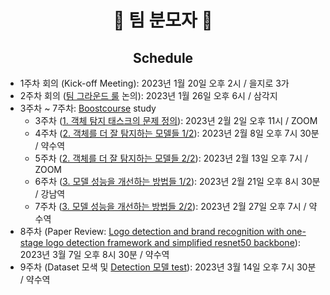 <h1 align='center'> 🥸 팀 분모자 🥸 </h1>
<h2 align='center'> Schedule </h2>

+ 1주차 회의 (Kick-off Meeting): 2023년 1월 20일 오후 2시 / 을지로 3가
+ 2주차 회의 ([팀 그라운드 룰](https://zerohertz.notion.site/2f485a58de38472e9aee057a7957fcc9) 논의): 2023년 1월 26일 오후 6시 / 삼각지
+ 3주차 ~ 7주차: [Boostcourse](https://www.boostcourse.org/ai341/joinLectures/369549) study
  + 3주차 ([1. 객체 탐지 태스크의 문제 정의](https://github.com/Team-BoonMoSa/.github/blob/main/boostcourse/1%EC%A3%BC%EC%B0%A8_%EA%B9%80%EB%B3%B4%EA%B2%B8.pdf)): 2023년 2월 2일 오후 11시 / ZOOM
  + 4주차 ([2. 객체를 더 잘 탐지하는 모델들 1/2](https://github.com/Team-BoonMoSa/.github/blob/main/boostcourse/2%EC%A3%BC%EC%B0%A8_%EC%9E%84%EC%84%9C%ED%98%84.pdf)): 2023년 2월 8일 오후 7시 30분 / 약수역
  + 5주차 ([2. 객체를 더 잘 탐지하는 모델들 2/2](https://github.com/Team-BoonMoSa/.github/blob/main/boostcourse/3%EC%A3%BC%EC%B0%A8_%EC%9A%B0%EC%95%84%EB%9D%BC.pdf)): 2023년 2월 13일 오후 7시 / ZOOM
  + 6주차 ([3. 모델 성능을 개선하는 방법들 1/2](https://github.com/Team-BoonMoSa/.github/blob/main/boostcourse/4%EC%A3%BC%EC%B0%A8_%EC%98%A4%ED%9A%A8%EA%B7%BC.pdf)): 2023년 2월 21일 오후 8시 30분 / 강남역
  + 7주차 ([3. 모델 성능을 개선하는 방법들 2/2](https://github.com/Team-BoonMoSa/.github/blob/main/boostcourse/5%EC%A3%BC%EC%B0%A8_%EC%86%A1%EC%98%88%EC%A7%84.pdf)): 2023년 2월 27일 오후 7시 / 약수역
+ 8주차 (Paper Review: [Logo detection and brand recognition with one-stage logo detection framework and simplified resnet50 backbone](https://ieeexplore.ieee.org/document/9144794)): 2023년 3월 7일 오후 8시 30분 / 약수역
+ 9주차 (Dataset 모색 및 [Detection 모델 test](https://github.com/Team-BoonMoSa/PANPP)): 2023년 3월 14일 오후 7시 30분 / 약수역
